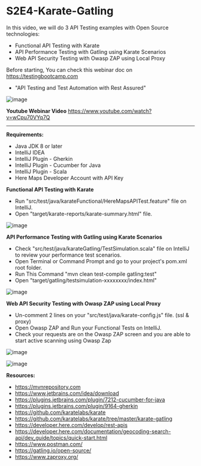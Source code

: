 # S2E4-Karate-Gatling

In this video, we will do 3 API Testing examples with Open Source technologies:

* Functional API Testing with Karate
* API Performance Testing with Gatling using Karate Scenarios
* Web API Security Testing with Owasp ZAP using Local Proxy

Before starting, You can check this webinar doc on https://testingbootcamp.com
* "API Testing and Test Automation with Rest Assured"

![image](https://user-images.githubusercontent.com/89974862/161396107-cd54809e-c588-470e-9a8b-5fc7189b7af6.png)

**Youtube Webinar Video**
https://www.youtube.com/watch?v=wCpu70VYq7Q

***********

**Requirements:**

- Java JDK 8 or later
- IntelliJ IDEA
- IntelliJ Plugin - Gherkin
- IntelliJ Plugin - Cucumber for Java
- IntelliJ Plugin - Scala
- Here Maps Developer Account with API Key

**Functional API Testing with Karate**
- Run "src/test/java/karateFunctional/HereMapsAPITest.feature" file on IntelliJ.
- Open "target/karate-reports/karate-summary.html" file.

![image](https://user-images.githubusercontent.com/89974862/161396361-665c1337-7daf-491a-bd0c-754713833f11.png)

**API Performance Testing with Gatling using Karate Scenarios**
- Check "src/test/java/karateGatling/TestSimulation.scala" file on IntelliJ to review your performance test scenarios.
- Open Terminal or Command Prompt and go to your project's pom.xml root folder.
- Run This Command "mvn clean test-compile gatling:test"
- Open "target/gatling/testsimulation-xxxxxxxx/index.html"

![image](https://user-images.githubusercontent.com/89974862/161396536-a8995122-9f9c-4d7e-9417-6c7a607c4a6c.png)

**Web API Security Testing with Owasp ZAP using Local Proxy**
- Un-comment 2 lines on your "src/test/java/karate-config.js" file. (ssl & proxy)
- Open Owasp ZAP and Run your Functional Tests on IntelliJ.
- Check your requests are on the Owasp ZAP screen and you are able to start active scanning using Owasp Zap

![image](https://user-images.githubusercontent.com/89974862/161396762-bc8e4a1e-8982-4d34-9852-4f6cd57c255d.png)

![image](https://user-images.githubusercontent.com/89974862/161396938-21349835-46c4-48fc-8eac-e83b2c0158e9.png)


**Resources:**
- https://mvnrepository.com
- https://www.jetbrains.com/idea/download
- https://plugins.jetbrains.com/plugin/7212-cucumber-for-java
- https://plugins.jetbrains.com/plugin/9164-gherkin
- https://github.com/karatelabs/karate
- https://github.com/karatelabs/karate/tree/master/karate-gatling
- https://developer.here.com/develop/rest-apis
- https://developer.here.com/documentation/geocoding-search-api/dev_guide/topics/quick-start.html
- https://www.postman.com/
- https://gatling.io/open-source/
- https://www.zaproxy.org/
